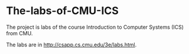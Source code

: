 # The-labs-of-CMU-ICS
The project is labs of the course Introduction to Computer Systems (ICS) from CMU.

The labs are in http://csapp.cs.cmu.edu/3e/labs.html.

